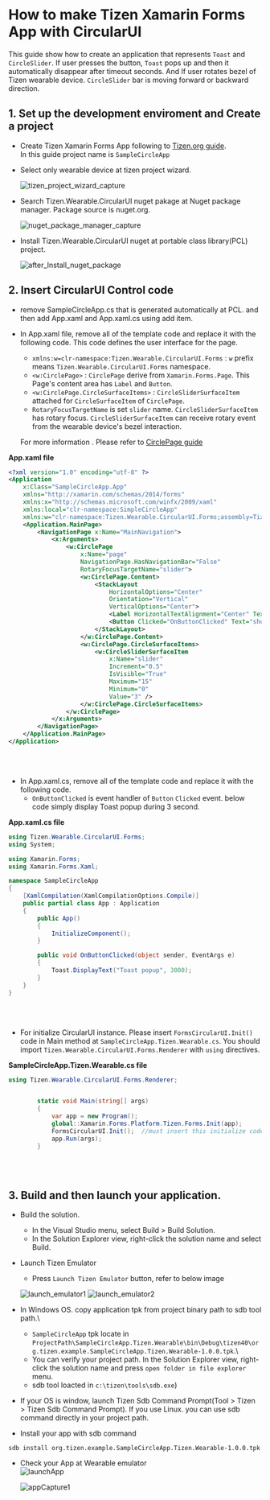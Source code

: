 # How to make Tizen Xamarin Forms App with CircularUI
This guide show how to create an application that represents `Toast` and `CircleSlider`. If user presses the button, `Toast` pops up and then it automatically disappear after timeout seconds.
 And If user rotates bezel of Tizen wearable device. `CircleSlider` bar is moving forward or backward direction.

## 1. Set up the development enviroment and Create a project
- Create Tizen Xamarin Forms App following to [Tizen.org guide](https://developer.tizen.org/development/training/.net-application/creating-your-first-tizen-.net-application).<br>
  In this guide project name is `SampleCircleApp`

- Select only wearable device at tizen project wizard.

    ![tizen_project_wizard_capture](data/tizen_project_wizard_capture.png)

- Search Tizen.Wearable.CircularUI nuget pakage at Nuget package manager. Package source is nuget.org.

    ![nuget_package_manager_capture](data/nuget_package_manager_capture.png)

- Install Tizen.Wearable.CircularUI nuget at portable class library(PCL) project.

    ![after_Install_nuget_package](data/after_Install_nuget_package.png)


## 2. Insert CircularUI Control code
- remove SampleCircleApp.cs that is generated automatically at PCL. and then add App.xaml and App.xaml.cs using add item.

- In App.xaml file, remove all of the template code and replace it with the following code. This code defines the user interface for the page.
  
  - `xmlns:w=clr-namespace:Tizen.Wearable.CircularUI.Forms` : `w` prefix means `Tizen.Wearable.CircularUI.Forms` namespace.
  - `<w:CirclePage>` : `CirclePage` derive from `Xamarin.Forms.Page`. This Page's content area has `Label` and `Button`.
  - `<w:CirclePage.CircleSurfaceItems>` : `CircleSliderSurfaceItem` attached for `CircleSurfaceItem` of  `CirclePage`.
  - `RotaryFocusTargetName` is set `slider` name. `CircleSliderSurfaceItem` has rotary focus. `CircleSliderSurfaceItem` can receive rotary event from the wearable device's bezel interaction.

   For more information . Please refer to [CirclePage guide](CirclePage.md)

**App.xaml file**
```xml
<?xml version="1.0" encoding="utf-8" ?>
<Application
    x:Class="SampleCircleApp.App"
    xmlns="http://xamarin.com/schemas/2014/forms"
    xmlns:x="http://schemas.microsoft.com/winfx/2009/xaml"
    xmlns:local="clr-namespace:SimpleCircleApp"
    xmlns:w="clr-namespace:Tizen.Wearable.CircularUI.Forms;assembly=Tizen.Wearable.CircularUI.Forms">
    <Application.MainPage>
        <NavigationPage x:Name="MainNavigation">
            <x:Arguments>
                <w:CirclePage
                    x:Name="page"
                    NavigationPage.HasNavigationBar="False"
                    RotaryFocusTargetName="slider">
                    <w:CirclePage.Content>
                        <StackLayout
                            HorizontalOptions="Center"
                            Orientation="Vertical"
                            VerticalOptions="Center">
                            <Label HorizontalTextAlignment="Center" Text="Welcome to Xamarin Forms!" />
                            <Button Clicked="OnButtonClicked" Text="show toast" />
                        </StackLayout>
                    </w:CirclePage.Content>
                    <w:CirclePage.CircleSurfaceItems>
                        <w:CircleSliderSurfaceItem
                            x:Name="slider"
                            Increment="0.5"
                            IsVisible="True"
                            Maximum="15"
                            Minimum="0"
                            Value="3" />
                    </w:CirclePage.CircleSurfaceItems>
                </w:CirclePage>
            </x:Arguments>
        </NavigationPage>
    </Application.MainPage>
</Application>
```

<br><br>
- In App.xaml.cs, remove all of the template code and replace it with the following code.
    - `OnButtonClicked` is event handler of `Button` `Clicked` event. below code simply display Toast popup during 3 second.
    
**App.xaml.cs file**
```cs
using Tizen.Wearable.CircularUI.Forms;
using System;

using Xamarin.Forms;
using Xamarin.Forms.Xaml;

namespace SampleCircleApp
{
    [XamlCompilation(XamlCompilationOptions.Compile)]
    public partial class App : Application
    {
        public App()
        {
            InitializeComponent();
        }

        public void OnButtonClicked(object sender, EventArgs e)
        {
            Toast.DisplayText("Toast popup", 3000);
        }
    }
}
```

<br><br>
- For initialize CircularUI instance. Please insert `FormsCircularUI.Init()` code in Main method at `SampleCircleApp.Tizen.Wearable.cs`.
You should import `Tizen.Wearable.CircularUI.Forms.Renderer` with `using` directives.

**SampleCircleApp.Tizen.Wearable.cs file**
```cs
using Tizen.Wearable.CircularUI.Forms.Renderer;


        static void Main(string[] args)
        {
            var app = new Program();
            global::Xamarin.Forms.Platform.Tizen.Forms.Init(app);
            FormsCircularUI.Init();  //must insert this initialize code
            app.Run(args);
        }
```

<br><br>
## 3. Build and then launch your application.
- Build the solution.  
    - In the Visual Studio menu, select Build > Build Solution.
    - In the Solution Explorer view, right-click the solution name and select Build.

- Launch Tizen Emulator
    - Press `Launch Tizen Emulator` button, refer to below image

    ![launch_emulator1](data/launch_emulator1.png)
    ![launch_emulator2](data/launch_emulator2.png)



- In Windows OS. copy application tpk from project binary path to sdb tool path.\
    - `SampleCircleApp` tpk locate in `ProjectPath\SampleCircleApp.Tizen.Wearable\bin\Debug\tizen40\org.tizen.example.SampleCircleApp.Tizen.Wearable-1.0.0.tpk`.\
    - You can verify your project path. In the Solution Explorer view, right-click the solution name and press `open folder in file explorer` menu.
    - sdb tool loacted in `c:\tizen\tools\sdb.exe`)

- If your OS is window, launch Tizen Sdb Command Prompt(Tool > Tizen > Tizen Sdb Command Prompt).
  If you use Linux. you can use sdb command directly in your project path. 

- Install your app with sdb command

```
sdb install org.tizen.example.SampleCircleApp.Tizen.Wearable-1.0.0.tpk
```

- Check your App at Wearable emulator<br>
  ![launchApp](data/launch_app.png)<br>

  ![appCapture1](data/app_capture1.png)<br>